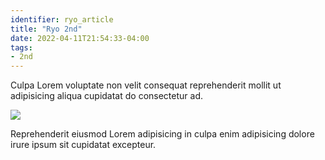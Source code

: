 ```yaml
---
identifier: ryo_article
title: "Ryo 2nd"
date: 2022-04-11T21:54:33-04:00
tags:
- 2nd
---
```


Culpa Lorem voluptate non velit consequat reprehenderit mollit ut adipisicing aliqua cupidatat do consectetur ad.

<!--more-->

![](/images/ryo-kisha.jpg)


Reprehenderit eiusmod Lorem adipisicing in culpa enim adipisicing dolore irure ipsum sit cupidatat excepteur.
